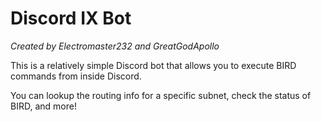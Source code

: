 # Discord IX Bot
*Created by Electromaster232 and GreatGodApollo*

This is a relatively simple Discord bot that allows you to execute BIRD commands from inside Discord.

You can lookup the routing info for a specific subnet, check the status of BIRD, and more!

